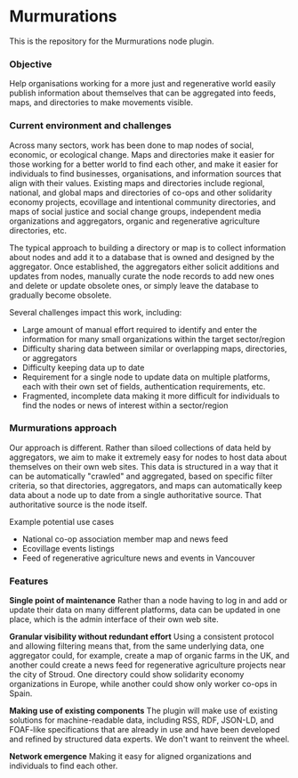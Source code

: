 # Murmurations

This is the repository for the Murmurations node plugin.

### Objective
Help organisations working for a more just and regenerative world easily publish information about themselves that can be aggregated into feeds, maps, and directories to make movements visible.

### Current environment and challenges
Across many sectors, work has been done to map nodes of social, economic, or ecological change. Maps and directories make it easier for those working for a better world to find each other, and make it easier for individuals to find businesses, organisations, and information sources that align with their values. Existing maps and directories include regional, national, and global maps and directories of co-ops and other solidarity economy projects, ecovillage and intentional community directories, and maps of social justice and social change groups, independent media organizations and aggregators, organic and regenerative agriculture directories, etc.

The typical approach to building a directory or map is to collect information about nodes and add it to a database that is owned and designed by the aggregator. Once established, the aggregators either solicit additions and updates from nodes, manually curate the node records to add new ones and delete or update obsolete ones, or simply leave the database to gradually become obsolete.

Several challenges impact this work, including:

 * Large amount of manual effort required to identify and enter the information for many small organizations within the target sector/region
 * Difficulty sharing data between similar or overlapping maps, directories, or aggregators
 * Difficulty keeping data up to date
 * Requirement for a single node to update data on multiple platforms, each with their own set of fields, authentication requirements, etc.
 * Fragmented, incomplete data making it more difficult for individuals to find the nodes or news of interest within a sector/region
 
### Murmurations approach
Our approach is different. Rather than siloed collections of data held by aggregators, we aim to make it extremely easy for nodes to host data about themselves on their own web sites. This data is structured in a way that it can be automatically "crawled" and aggregated, based on specific filter criteria, so that directories, aggregators, and maps can automatically keep data about a node up to date from a single authoritative source. That authoritative source is the node itself.
 
Example potential use cases

 * National co-op association member map and news feed
 * Ecovillage events listings
 * Feed of regenerative agriculture news and events in Vancouver

### Features 

**Single point of maintenance**
Rather than a node having to log in and add or update their data on many different platforms, data can be updated in one place, which is the admin interface of their own web site.

**Granular visibility without redundant effort**
Using a consistent protocol and allowing filtering means that, from the same underlying data, one aggregator could, for example, create a map of organic farms in the UK, and another could create a news feed for regenerative agriculture projects near the city of Stroud. One directory could show solidarity economy organizations in Europe, while another could show only worker co-ops in Spain.

**Making use of existing components**
The plugin will make use of existing solutions for machine-readable data, including RSS, RDF, JSON-LD, and FOAF-like specifications that are already in use and have been developed and refined by structured data experts. We don't want to reinvent the wheel.

**Network emergence**
Making it easy for aligned organizations and individuals to find each other.

